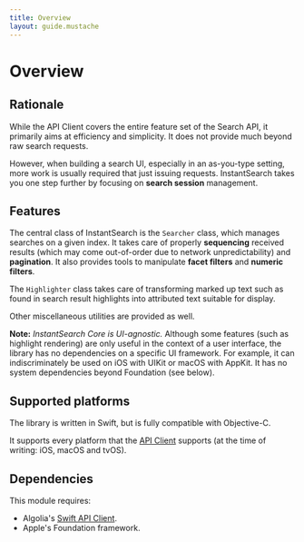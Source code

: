 ```yaml
---
title: Overview
layout: guide.mustache
---
```


# Overview

## Rationale

While the API Client covers the entire feature set of the Search API, it primarily aims at efficiency and simplicity. It does not provide much beyond raw search requests.

However, when building a search UI, especially in an as-you-type setting, more work is usually required that just issuing requests. InstantSearch takes you one step further by focusing on **search session** management.


## Features

The central class of InstantSearch is the `Searcher` class, which manages searches on a given index. It takes care of properly **sequencing** received results (which may come out-of-order due to network unpredictability) and **pagination**. It also provides tools to manipulate **facet filters** and **numeric filters**.

The `Highlighter` class takes care of transforming marked up text such as found in search result highlights into attributed text suitable for display.

Other miscellaneous utilities are provided as well.

**Note:** *InstantSearch Core is UI-agnostic.* Although some features (such as highlight rendering) are only useful in the context of a user interface, the library has no dependencies on a specific UI framework. For example, it can indiscriminately be used on iOS with UIKit or macOS with AppKit. It has no system dependencies beyond Foundation (see below).


## Supported platforms

The library is written in Swift, but is fully compatible with Objective-C.

It supports every platform that the [API Client](https://github.com/algolia/algoliasearch-client-swift) supports (at the time of writing: iOS, macOS and tvOS).


## Dependencies

This module requires:

- Algolia's [Swift API Client](https://github.com/algolia/algoliasearch-client-swift).
- Apple's Foundation framework.

